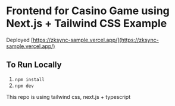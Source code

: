 # Frontend for Casino Game using Next.js + Tailwind CSS Example

Deployed [https://zksync-sample.vercel.app/](https://zksync-sample.vercel.app/)

## To Run Locally

1. `npm install`
2. `npm dev`

This repo is using tailwind css, next.js + typescript
